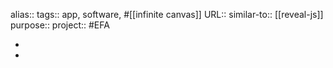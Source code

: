 alias::
tags:: app, software, #[[infinite canvas]] 
URL::
similar-to:: [[reveal-js]] 
purpose::
project:: #EFA

-
-